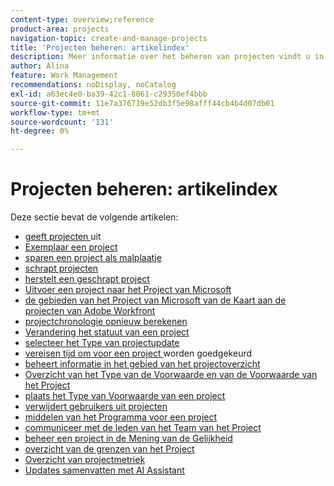 ```yaml
---
content-type: overview;reference
product-area: projects
navigation-topic: create-and-manage-projects
title: 'Projecten beheren: artikelindex'
description: Meer informatie over het beheren van projecten vindt u in de volgende artikelen.
author: Alina
feature: Work Management
recommendations: noDisplay, noCatalog
exl-id: a63ec4e0-ba39-42c1-8061-c29350ef4bbb
source-git-commit: 11e7a376719e52db3f5e98afff44cb4b4d07db01
workflow-type: tm+mt
source-wordcount: '131'
ht-degree: 0%

---
```


# Projecten beheren: artikelindex

Deze sectie bevat de volgende artikelen:

* [ geeft projecten ](../../../manage-work/projects/manage-projects/edit-projects.md) uit
* [ Exemplaar een project ](../../../manage-work/projects/manage-projects/copy-project.md)
* [ sparen een project als malplaatje ](../../../manage-work/projects/manage-projects/save-project-as-template.md)
* [ schrapt projecten ](../../../manage-work/projects/manage-projects/delete-projects.md)
* [ herstelt een geschrapt project ](../../../manage-work/projects/manage-projects/recover-project.md)
* [ Uitvoer een project naar het Project van Microsoft ](../../../manage-work/projects/manage-projects/export-project-to-ms-project.md)
* [ de gebieden van het Project van Microsoft van de Kaart aan de projecten van Adobe Workfront ](../../../manage-work/projects/manage-projects/map-ms-project-fields-to-workfront.md)
* [ projectchronologie opnieuw berekenen ](../../../manage-work/projects/manage-projects/recalculate-project-timeline.md)
* [ Verandering het statuut van een project ](../../../manage-work/projects/manage-projects/change-project-status.md)
* [ selecteer het Type van projectupdate ](../../../manage-work/projects/manage-projects/select-project-update-type.md)
* [ vereisen tijd om voor een project ](../../../manage-work/projects/manage-projects/require-time-approval-for-projects.md) worden goedgekeurd
* [ beheert informatie in het gebied van het projectoverzicht ](../../../manage-work/projects/manage-projects/understand-project-overview-area.md)
* [ Overzicht van het Type van de Voorwaarde en van de Voorwaarde van het Project ](../../../manage-work/projects/manage-projects/project-condition-and-condition-type.md)
* [ plaats het Type van Voorwaarde van een project ](../../../manage-work/projects/manage-projects/set-condition-type-for-project.md)
* [ verwijdert gebruikers uit projecten ](../../../manage-work/projects/manage-projects/remove-users-from-projects.md)
* [ middelen van het Programma voor een project ](../../../manage-work/projects/manage-projects/schedule-resources-for-projects.md)
* [ communiceer met de leden van het Team van het Project ](../../../manage-work/projects/manage-projects/communicate-with-project-team-members.md)
* [ beheer een project in de Mening van de Gelijkheid ](../../../manage-work/projects/manage-projects/manage-projects-in-agile-view.md)
* [ overzicht van de grenzen van het Project ](../../../manage-work/projects/manage-projects/project-maximums.md)
* [Overzicht van projectmetriek](../../../manage-work/projects/manage-projects/project-metrics.md)
* [Updates samenvatten met AI Assistant](/help/quicksilver/manage-work/projects/manage-projects/summarize-projects-ai-assistant.md)
